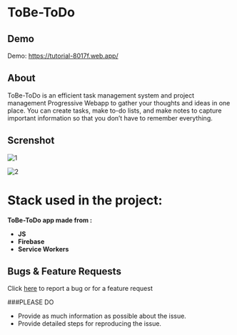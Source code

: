 # ToBe-ToDo 

## Demo
Demo: https://tutorial-8017f.web.app/

## About
ToBe-ToDo is an efficient task management system and project management Progressive  Webapp
       to gather your thoughts and ideas in one place. You can
       create tasks, make to-do lists, and make notes to capture important information
        so that you don’t have to remember everything.
        
## Screnshot

![1](https://user-images.githubusercontent.com/58937669/101275215-f303d180-37c9-11eb-9335-4bef4f08e21e.JPG)


![2](https://user-images.githubusercontent.com/58937669/101275218-f4cd9500-37c9-11eb-89b9-816c229b3bc7.JPG)

# Stack used in the project:

**ToBe-ToDo app made from :**
 * **JS**
 * **Firebase**
 * **Service Workers**


## Bugs & Feature Requests

Click [here](https://github.com/Prasundas99/ToBe-ToDo/issues) to report a bug or for a feature request

###PLEASE DO
- Provide as much information as possible about the issue.
- Provide detailed steps for reproducing the issue.
